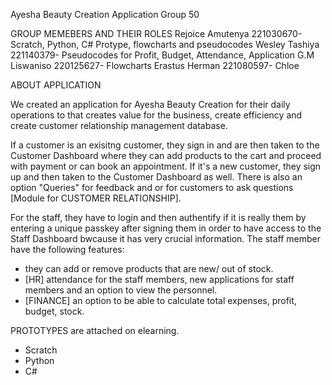 Ayesha Beauty Creation Application Group 50

GROUP MEMEBERS AND THEIR ROLES
Rejoice Amutenya 221030670- Scratch, Python, C# Protype, flowcharts and pseudocodes
Wesley Tashiya 221140379- Pseudocodes for Profit, Budget, Attendance, Application
G.M Liswaniso 220125627- Flowcharts
Erastus Herman 221080597-
Chloe

ABOUT APPLICATION

We created an application for Ayesha Beauty Creation for their daily operations to that creates value for the business, create efficiency and create customer relationship management database.

If a customer is an exisitng customer, they sign in and are then taken to the Customer Dashboard where they can add products to the cart and proceed with payment or can book an appointment. If it's a new customer, they sign up and then taken to the Customer Dashboard as well.
There is also an option "Queries" for feedback and or for customers to ask questions [Module for CUSTOMER RELATIONSHIP].

For the staff, they have to login and then authentify if it is really them by entering a unique passkey after signing them in order to have access to the Staff Dashboard bwcause it has very crucial information.
The staff member have the following features:
- they can add or remove products that are new/ out of stock.
- [HR] attendance for the staff members, new applications for staff members and an option to view the personnel.
- [FINANCE] an option to be able to calculate total expenses, profit, budget, stock.

PROTOTYPES are attached on elearning.
- Scratch
- Python
- C#







